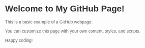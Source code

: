 <!DOCTYPE html>
<html lang="en">
<head>
    <meta charset="UTF-8">
    <meta name="viewport" content="width=device-width, initial-scale=1.0">
    <title>My GitHub Page</title>
    <style>
        body {
            font-family: Arial, sans-serif;
            padding: 20px;
        }
        h1 {
            color: #333;
        }
        p {
            color: #666;
        }
    </style>
</head>
<body>
    <h1>Welcome to My GitHub Page!</h1>
    <p>This is a basic example of a GitHub webpage.</p>
    <p>You can customize this page with your own content, styles, and scripts.</p>
    <p>Happy coding!</p>
</body>
</html>
